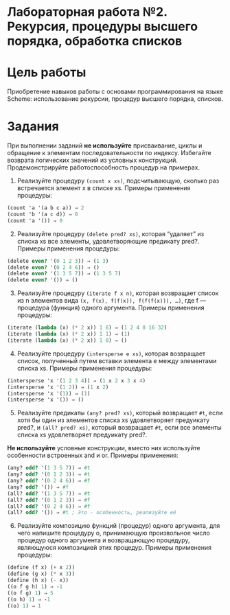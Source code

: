 # Лабораторная работа №2. Рекурсия, процедуры высшего порядка, обработка списков #
# Цель работы #
Приобретение навыков работы с основами программирования на языке
Scheme: использование рекурсии, процедур высшего порядка, списков.
# Задания #
При выполнении заданий **не используйте** присваивание, циклы
и обращение к элементам последовательности по индексу. Избегайте
возврата логических значений из условных конструкций.
Продемонстрируйте работоспособность процедур на примерах.
1. Реализуйте процедуру ```(count x xs)```, подсчитывающую, сколько
раз встречается элемент x в списке xs. Примеры применения
процедуры:
```scheme
(count 'a '(a b c a)) ⇒ 2
(count 'b '(a c d)) ⇒ 0
(count 'a '()) ⇒ 0
```
2. Реализуйте процедуру ```(delete pred? xs)```, которая “удаляет”
из списка xs все элементы, удовлетворяющие предикату pred?.
Примеры применения процедуры:
```scheme
(delete even? '(0 1 2 3)) ⇒ (1 3)
(delete even? '(0 2 4 6)) ⇒ ()
(delete even? '(1 3 5 7)) ⇒ (1 3 5 7)
(delete even? '()) ⇒ ()
```
3. Реализуйте процедуру ```(iterate f x n)```, которая возвращает
список из n элементов вида ```(x, f(x), f(f(x)), f(f(f(x))), …)```, где
f — процедура (функция) одного аргумента. Примеры
применения процедуры:
```scheme
(iterate (lambda (x) (* 2 x)) 1 6) ⇒ (1 2 4 8 16 32)
(iterate (lambda (x) (* 2 x)) 1 1) ⇒ (1)
(iterate (lambda (x) (* 2 x)) 1 0) ⇒ ()
```
4. Реализуйте процедуру ```(intersperse e xs)```, которая возвращает
список, полученный путем вставки элемента е между элементами
списка xs. Примеры применения процедуры:
```scheme
(intersperse 'x '(1 2 3 4)) ⇒ (1 x 2 x 3 x 4)
(intersperse 'x '(1 2)) ⇒ (1 x 2)
(intersperse 'x '(1)) ⇒ (1)
(intersperse 'x '()) ⇒ ()
```
5. Реализуйте предикаты ```(any? pred? xs)```, который возвращает ```#t```,
если хотя бы один из элементов списка xs удовлетворяет
предуикату pred?, и ```(all? pred? xs)```, который возвращает ```#t```, если
все элементы списка xs удовлетворяет предуикату pred?.

**Не используйте** условные конструкции, вместо них используйте
особенности встроенных and и or. Примеры применения:
```scheme
(any? odd? '(1 3 5 7)) ⇒ #t
(any? odd? '(0 1 2 3)) ⇒ #t
(any? odd? '(0 2 4 6)) ⇒ #f
(any? odd? '()) ⇒ #f
(all? odd? '(1 3 5 7)) ⇒ #t
(all? odd? '(0 1 2 3)) ⇒ #f
(all? odd? '(0 2 4 6)) ⇒ #f
(all? odd? '()) ⇒ #t ; Это - особенность, реализуйте её
```
6. Реализуйте композицию функций (процедур) одного аргумента,
для чего напишите процедуру o, принимающую произвольное
число процедур одного аргумента и возвращающую процедуру,
являющуюся композицией этих процедур. Примеры применения
процедуры:
```scheme
(define (f x) (+ x 2))
(define (g x) (* x 3))
(define (h x) (- x))
((o f g h) 1) ⇒ -1
((o f g) 1) ⇒ 5
((o h) 1) ⇒ -1
((o) 1) ⇒ 1
```
